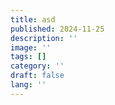 ```yaml
---
title: asd
published: 2024-11-25
description: ''
image: ''
tags: []
category: ''
draft: false 
lang: ''
---
```

